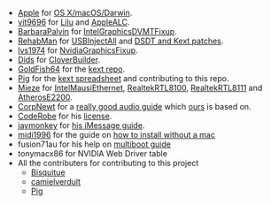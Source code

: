 * [Apple](https://apple.com) for [OS X/macOS/Darwin](https://www.apple.com/).
* [vit9696](https://github.com/vit9696) for [Lilu](https://github.com/vit9696/Lilu) and [AppleALC](https://github.com/vit9696/AppleALC).
* [BarbaraPalvin](https://github.com/BarbaraPalvin) for [IntelGraphicsDVMTFixup](https://github.com/BarbaraPalvin/IntelGraphicsDVMTFixup).
* [RehabMan](https://github.com/RehabMan) for [USBInjectAll](https://github.com/RehabMan/OS-X-USB-Inject-All) and [DSDT and Kext patches](https://github.com/RehabMan/OS-X-USB-Inject-All/blob/master/config_patches.plist).
* [lvs1974](https://github.com/lvs1974) for [NvidiaGraphicsFixup](https://github.com/lvs1974/NvidiaGraphicsFixup).
* [Dids](https://github.com/Dids) for [CloverBuilder](https://github.com/Dids/clover-builder).
* [GoldFish64](https://github.com/Goldfish64) for the [kext repo](https://1drv.ms/f/s!AiP7m5LaOED-mo9XA4Ml-69cwAsikQ).
* [Pig](https://github.com/piiiggg) for the [kext spreadsheet](http://docs.google.com/spreadsheets/d/1WQ87XQKgJVPPub_CbjoHsUscgyxrGg3DWzZz7Nnf_RU/) and contributing to this repo.
* [Mieze](https://github.com/Mieze) for [IntelMausiEthernet](https://github.com/Mieze/IntelMausiEthernet), [RealtekRTL8100](https://github.com/Mieze/RealtekRTL8100), [RealtekRTL8111](https://github.com/Mieze/RTL8111_driver_for_OS_X) and [AtherosE2200](https://github.com/Mieze/AtherosE2200Ethernet).
* [CorpNewt](https://github.com/corpnewt) for a [really good audio guide](https://www.reddit.com/r/hackintosh/comments/4sil5p/audio_mechanic_old_patchfix_removal_applealc/) which [ours](Audio.md) is based on.
* [CodeRobe](https://github.com/coderobe/) for his [license](https://github.com/coderobe/AzulPatcher4600/blob/master/LICENSE.txt).
* [jaymonkey](https://www.tonymacx86.com/members/jaymonkey.195809/) for [his iMessage guide](https://www.tonymacx86.com/threads/how-to-fix-imessage.110471/).
* [midi1996](https://www.reddit.com/user/midi1996) for the guide on [how to install without a mac](https://www.reddit.com/r/hackintosh/comments/76szrl/guide_installing_macosx_from_the_internet/)
* fusion71au for his help on [multiboot guide](Multiboot.md)
* tonymacx86 for NVIDIA Web Driver table
* All the contributers for contributing to this project
  - [Bisquitue](https://github.com/Bisquitue)
  - [camielverdult](https://github.com/camielverdult)
  - [Pig](https://www.reddit.com/user/piiggggg/)

